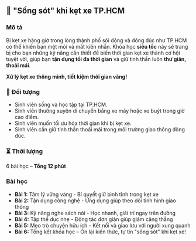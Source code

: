 ## 🚦 "Sống sót" khi kẹt xe TP.HCM  

### Mô tả  
Bị kẹt xe hàng giờ trong lòng thành phố sôi động và đông đúc như TP.HCM có thể khiến bạn mệt mỏi và mất kiên nhẫn. Khóa học **siêu tốc** này sẽ trang bị cho bạn những kỹ năng cần thiết để biến thời gian kẹt xe thành cơ hội tuyệt vời, giúp bạn **tận dụng tối đa thời gian** và giữ tinh thần luôn **thư giãn, thoải mái**.  

**Xử lý kẹt xe thông minh, tiết kiệm thời gian vàng!**

### 🎯 Đối tượng  
- Sinh viên sống và học tập tại TP.HCM.  
- Sinh viên thường xuyên di chuyển bằng xe máy hoặc xe buýt trong giờ cao điểm.  
- Sinh viên muốn tối ưu hóa thời gian khi bị kẹt xe.  
- Sinh viên cần giữ tinh thần thoải mái trong môi trường giao thông đông đúc.  

### ⏳ Thời lượng  
6 bài học – **Tổng 12 phút**  

### Bài học  
- **Bài 1:** Tâm lý vững vàng - Bí quyết giữ bình tĩnh trong kẹt xe  
- **Bài 2:** Tận dụng công nghệ - Ứng dụng giúp theo dõi tình hình giao thông  
- **Bài 3:** Kỹ năng nghe sách nói - Học nhanh, giải trí ngay trên đường  
- **Bài 4:** Tập thể dục nhẹ - Động tác đơn giản giúp giảm căng thẳng  
- **Bài 5:** Mẹo trò chuyện hữu ích - Kết nối và giao lưu với người xung quanh  
- **Bài 6:** Tổng kết khóa học – Ôn lại kiến thức, tự tin "sống sót" khi kẹt xe!